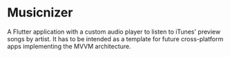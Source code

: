 # Musicnizer

A Flutter application with a custom audio player to listen to iTunes' preview songs by artist.
It has to be intended as a template for future cross-platform apps implementing the MVVM architecture.
